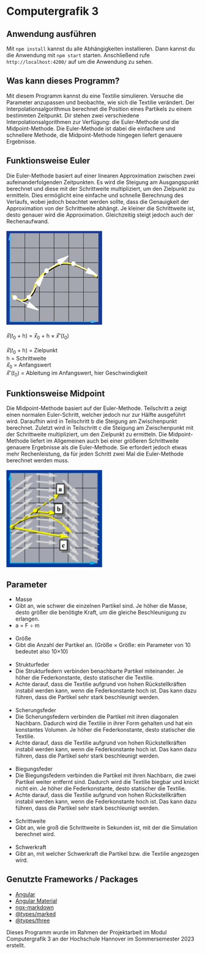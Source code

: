 # Computergrafik 3
## Anwendung ausführen
Mit `npm install` kannst du alle Abhängigkeiten installieren. Dann kannst du die Anwendung mit `npm start` starten. Anschließend rufe `http://localhost:4200/` auf um die Anwendung zu sehen.
## Was kann dieses Programm?
Mit diesem Programm kannst du eine Textilie simulieren.
Versuche die Parameter anzupassen und beobachte, wie sich die Textilie verändert.
Der Interpolationsalgorithmus berechnet die Position eines Partikels zu einem bestimmten Zeitpunkt.
Dir stehen zwei verschiedene Interpolationsalgorithmen zur Verfügung: die Euler-Methode und die Midpoint-Methode.
Die Euler-Methode ist dabei die einfachere und schnellere Methode, die Midpoint-Methode hingegen liefert genauere
Ergebnisse.
## Funktionsweise Euler
Die Euler-Methode basiert auf einer linearen Approximation zwischen zwei aufeinanderfolgenden Zeitpunkten.
Es wird die Steigung am Ausgangspunkt berechnet und diese mit der Schrittweite multipliziert, um den Zielpunkt zu
ermitteln.
Dies ermöglicht eine einfache und schnelle Berechnung des Verlaufs, wobei jedoch beachtet werden sollte, dass die
Genauigkeit der Approximation von der Schrittweite abhängt.
Je kleiner die Schrittweite ist, desto genauer wird die Approximation.
Gleichzeitig steigt jedoch auch der Rechenaufwand.
<br><br>
<img src="src/assets/euler.png" alt="Euler-Methode" width="250px">
<br><br>
𝑥⃗(𝑡<sub>0</sub> + h) = 𝑥⃗<sub>0</sub> + h &times; 𝑥⃗'(𝑡<sub>0</sub>) 
<br><br>
𝑥⃗(𝑡<sub>0</sub> + h) = Zielpunkt
<br>
h = Schrittweite
<br>
𝑥⃗<sub>0</sub> = Anfangswert
<br>
𝑥⃗'(𝑡<sub>0</sub>) = Ableitung im Anfangswert, hier Geschwindigkeit
## Funktionsweise Midpoint
Die Midpoint-Methode basiert auf der Euler-Methode.
Teilschritt a zeigt einen normalen Euler-Schritt, welcher jedoch nur zur Hälfte ausgeführt wird.
Daraufhin wird in Teilschritt b die Steigung am Zwischenpunkt berechnet.
Zuletzt wird in Teilschritt c die Steigung am Zwischenpunkt mit der Schrittweite multipliziert, um den Zielpunkt zu
ermitteln.
Die Midpoint-Methode liefert im Allgemeinen auch bei einer größeren Schrittweite genauere Ergebnisse als die
Euler-Methode.
Sie erfordert jedoch etwas mehr Rechenleistung, da für jeden Schritt zwei Mal die Euler-Methode berechnet werden
muss.
<br><br>
<img src="src/assets/midpoint.png" alt="Midpoint-Methode" width="250px">
<br>
## Parameter
* Masse
* Gibt an, wie schwer die einzelnen Partikel sind. Je höher die Masse, desto größer die benötigte Kraft, um die
gleiche Beschleunigung zu erlangen.
* a = F &divide; m
<br><br>
* Größe
* Gibt die Anzahl der Partikel an. (Größe &times; Größe: ein Parameter von 10 bedeutet also 10&times;10)
<br><br>
* Strukturfeder
* Die Strukturfedern verbinden benachbarte Partikel miteinander.
Je höher die Federkonstante, desto statischer die Textilie.
* Achte darauf, dass die Textilie aufgrund von hohen Rückstellkräften instabil werden kann, wenn die Federkonstante
hoch ist.
Das kann dazu führen, dass die Partikel sehr stark beschleunigt werden.
<br><br>
* Scherungsfeder
* Die Scherungsfedern verbinden die Partikel mit ihren diagonalen Nachbarn.
Dadurch wird die Textilie in ihrer Form gehalten und hat ein konstantes Volumen.
Je höher die Federkonstante, desto statischer die Textilie.
* Achte darauf, dass die Textilie aufgrund von hohen Rückstellkräften instabil werden kann, wenn die Federkonstante
hoch ist.
Das kann dazu führen, dass die Partikel sehr stark beschleunigt werden.
<br><br>
* Biegungsfeder
* Die Biegungsfedern verbinden die Partikel mit ihren Nachbarn, die zwei Partikel weiter entfernt sind.
Dadurch wird die Textilie biegbar und knickt nicht ein.
Je höher die Federkonstante, desto statischer die Textilie.
* Achte darauf, dass die Textilie aufgrund von hohen Rückstellkräften instabil werden kann, wenn die Federkonstante
hoch ist.
Das kann dazu führen, dass die Partikel sehr stark beschleunigt werden.
<br><br>
* Schrittweite
* Gibt an, wie groß die Schrittweite in Sekunden ist, mit der die Simulation berechnet wird.
<br><br>
* Schwerkraft
* Gibt an, mit welcher Schwerkraft die Partikel bzw. die Textilie angezogen wird.
## Genutzte Frameworks / Packages
* [Angular](https://angular.io/)
* [Angular Material](https://github.com/angular/components)
* [ngx-markdown](https://www.npmjs.com/package/ngx-markdown)
* [@types/marked](https://www.npmjs.com/package/@types/marked)
* [@types/three](https://www.npmjs.com/package/@types/three)

Dieses Programm wurde im Rahmen der Projektarbeit im Modul Computergrafik 3 an der Hochschule Hannover im
Sommersemester 2023 erstellt.
